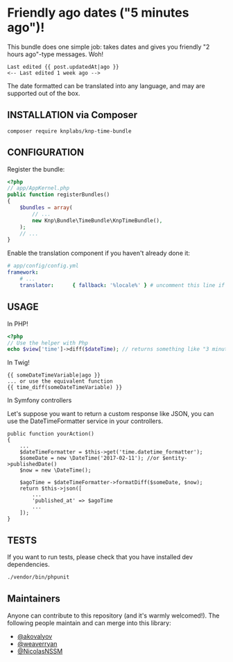 # Friendly ago dates ("5 minutes ago")!

This bundle does one simple job: takes dates and gives you friendly "2 hours ago"-type messages. Woh!

```html+jinja
Last edited {{ post.updatedAt|ago }}
<-- Last edited 1 week ago -->
```

The date formatted can be translated into any language, and may are supported out of the box.

## INSTALLATION via Composer

    composer require knplabs/knp-time-bundle

## CONFIGURATION
Register the bundle:

```php
<?php
// app/AppKernel.php
public function registerBundles()
{
    $bundles = array(
        // ...
        new Knp\Bundle\TimeBundle\KnpTimeBundle(),
    );
    // ...
}
```

Enable the translation component if you haven't already done it:

```yaml
# app/config/config.yml
framework:
    # ...
    translator:      { fallback: '%locale%' } # uncomment this line if you see this line commented
```


## USAGE

In PHP!

```php
<?php
// Use the helper with Php
echo $view['time']->diff($dateTime); // returns something like "3 minutes ago"
```

In Twig!

```html+jinja
{{ someDateTimeVariable|ago }}
... or use the equivalent function
{{ time_diff(someDateTimeVariable) }}
```

In Symfony controllers

Let's suppose you want to return a custom response like JSON, 
you can use the DateTimeFormatter service in your controllers.
```
public function yourAction()
{
    ...
    $dateTimeFormatter = $this->get('time.datetime_formatter');
    $someDate = new \DateTime('2017-02-11'); //or $entity->publishedDate()
    $now = new \DateTime();
    
    $agoTime = $dateTimeFormatter->formatDiff($someDate, $now);
    return $this->json([
        ...
        'published_at' => $agoTime
        ...
    ]);
}
```

## TESTS

If you want to run tests, please check that you have installed dev dependencies.

```bash
./vendor/bin/phpunit
```

## Maintainers

Anyone can contribute to this repository (and it's warmly welcomed!). The following
people maintain and can merge into this library:

 - [@akovalyov](https://github.com/akovalyov)
 - [@weaverryan](https://github.com/weaverryan)
 - [@NicolasNSSM](https://github.com/NicolasNSSM)
